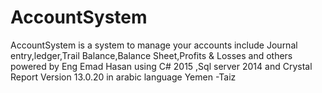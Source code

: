 # AccountSystem
AccountSystem  is a system to manage your accounts include  Journal entry,ledger,Trail Balance,Balance Sheet,Profits &amp; Losses and others powered by Eng Emad Hasan using C# 2015  ,Sql server 2014 and Crystal Report Version 13.0.20  in arabic language
Yemen -Taiz
